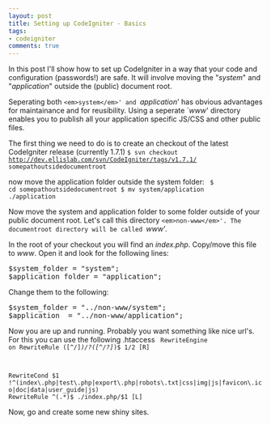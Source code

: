 ```yaml
--- 
layout: post
title: Setting up CodeIgniter - Basics
tags: 
- codeigniter
comments: true
---
```

In this post I'll show how to set up CodeIgniter in a way that your code and configuration (passwords!) are safe. It will involve moving the "<em>system</em>" and "<em>application</em>" outside the (public) document root.

Seperating both `<em>system</em>' and `<em>application</em>' has obvious advantages for maintainance and for reusibility. Using a seperate `<em>www</em>' directory enables you to publish all your application specific JS/CSS and other public files.

<!--more-->

The first thing we need to do is to create an checkout of the latest CodeIgniter release (currently 1.7.1)
<code>$ svn checkout http://dev.ellislab.com/svn/CodeIgniter/tags/v1.7.1/ somepathoutsidedocumentroot</code>

now  move the application folder outside the system folder:
<code>
$ cd  somepathoutsidedocumentroot
$ mv system/application ./application</code>

Now move the system and application folder to some folder outside of your public document root. Let's call this directory `<em>non-www</em>'. The documentroot directory will be called `<em>www</em>'.

In the root of your checkout you will find an <em>index.php</em>. Copy/move this file to <em>www</em>. Open it and look for the following lines:
<pre lang="php">$system_folder = "system";
$application_folder = "application";</pre>
Change them to the following:
<pre lang="php">$system_folder = "../non-www/system";
$application  = "../non-www/application";</pre>
Now you are up and running. Probably you want something like nice url's. For this you can use the following .htaccess
<code>
RewriteEngine on
RewriteRule ([^/]*)\/\?([^/?]*)$ $1/$2 [R]</code>

<code> </code>

<code>RewriteCond $1 !^(index\.php|test\.php|export\.php|robots\.txt|css|img|js|favicon\.ico|doc|data|user_guide|js)
RewriteRule ^(.*)$ ./index.php/$1 [L]</code>

Now, go and create some new shiny sites.
